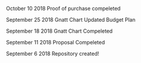 



October 10 2018
Proof of purchase compeleted

September 25 2018
Gnatt Chart Updated
Budget Plan

September 18 2018
Gnatt Chart Compeleted 


September 11 2018 
Proposal Compeleted

September 6 2018
Repository created!
